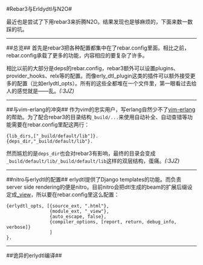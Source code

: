 #Rebar3与Erldydtl与N2O#

最近也是尝试了下用rebar3来折腾N2O。结果发现也是够麻烦的，下面来数一数踩的坑。

--------------------
##总览##
首先是rebar3把各种配置都集中在了rebar.config里面。相比之前，rebar.config承载了更多的功能，内容相应的要复杂了许多。

相比以前的大部分是deps的rebar.config，rebar3额外可以设置plugins、provider_hooks、relx等的配置。而像erly_dtl_plugin这类的插件可以额外接受更多的配置（比如erlydtl_opts）。所有的这些全都堆在一个文件里，第一眼看过去给人的感觉就是——乱。_(:3JZ)_

--------------------
##与vim-erlang的冲突##
作为vim的忠实用户，写erlang自然少不了[vim-erlang](https://github.com/vim-erlang)的帮助。为了配合rebar3的目录结构`_build/...`来使用自动补全、自动查错等功能需要在rebar.config里配这两行：
```
{lib_dirs,["_build/default/lib"]}.
{deps_dir,"_build/default/lib"}.
```
然而尴尬的是`deps_dir`也会对rebar3有影响，最终的目录会变成`_build/default/lib/_build/default/lib`这样的双层结构，蛋痛。_(:3JZ)_

--------------------
##nitro与erlydtl的配置##
erlydtl提供了Django templates的功能。而负责server side rendering的便是nitro。目前nitro会把dtl生成的beam的扩展后缀设定成[_view](https://github.com/synrc/nitro/blob/master/src/elements/element_dtl.erl#L7)，所以要在rebar.config里这么配置：
```
{erlydtl_opts, [{source_ext, ".html"},
                {module_ext, "_view"},
                {auto_escape, false},
                {compiler_options, [report, return, debug_info, verbose]}
                ]
}.
```

--------------------
##诡异的erlydtl编译##
